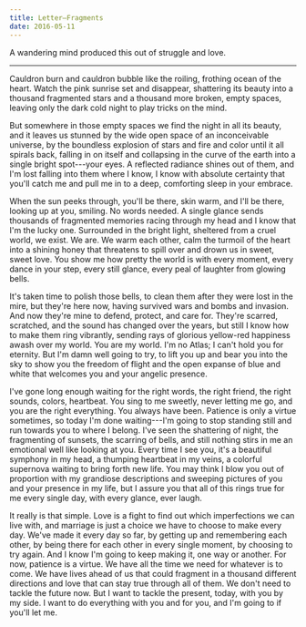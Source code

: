 ```yaml
---
title: Letter—Fragments
date: 2016-05-11
---
```


A wandering mind produced this out of struggle and love.

---

Cauldron burn and cauldron bubble like the roiling, frothing ocean of the heart.
Watch the pink sunrise set and disappear, shattering its beauty into a thousand
fragmented stars and a thousand more broken, empty spaces, leaving only the dark
cold night to play tricks on the mind.

But somewhere in those empty spaces we find the night in all its beauty, and it
leaves us stunned by the wide open space of an inconceivable universe, by the
boundless explosion of stars and fire and color until it all spirals back,
falling in on itself and collapsing in the curve of the earth into a single
bright spot---your eyes. A reflected radiance shines out of them, and I'm lost
falling into them where I know, I know with absolute certainty that you'll catch
me and pull me in to a deep, comforting sleep in your embrace.

When the sun peeks through, you'll be there, skin warm, and I'll be there,
looking up at you, smiling. No words needed. A single glance sends thousands of
fragmented memories racing through my head and I know that I'm the lucky one.
Surrounded in the bright light, sheltered from a cruel world, we exist. We are.
We warm each other, calm the turmoil of the heart into a shining honey that
threatens to spill over and drown us in sweet, sweet love. You show me how
pretty the world is with every moment, every dance in your step, every still
glance, every peal of laughter from glowing bells.

It's taken time to polish those bells, to clean them after they were lost in the
mire, but they're here now, having survived wars and bombs and invasion. And now
they're mine to defend, protect, and care for. They're scarred, scratched, and
the sound has changed over the years, but still I know how to make them ring
vibrantly, sending rays of glorious yellow-red happiness awash over my world.
You are my world. I'm no Atlas; I can't hold you for eternity. But I'm damn well
going to try, to lift you up and bear you into the sky to show you the freedom
of flight and the open expanse of blue and white that welcomes you and your
angelic presence.

I've gone long enough waiting for the right words, the right friend, the right
sounds, colors, heartbeat. You sing to me sweetly, never letting me go, and you
are the right everything. You always have been. Patience is only a virtue
sometimes, so today I'm done waiting---I'm going to stop standing still and run
towards you to where I belong. I've seen the shattering of night, the
fragmenting of sunsets, the scarring of bells, and still nothing stirs in me an
emotional well like looking at you. Every time I see you, it's a beautiful
symphony in my head, a thumping heartbeat in my veins, a colorful supernova
waiting to bring forth new life. You may think I blow you out of proportion with
my grandiose descriptions and sweeping pictures of you and your presence in my
life, but I assure you that all of this rings true for me every single day, with
every glance, ever laugh.

It really is that simple. Love is a fight to find out which imperfections we can
live with, and marriage is just a choice we have to choose to make every day.
We've made it every day so far, by getting up and remembering each other, by
being there for each other in every single moment, by choosing to try again. And
I know I'm going to keep making it, one way or another. For now, patience is a
virtue. We have all the time we need for whatever is to come. We have lives
ahead of us that could fragment in a thousand different directions and love that
can stay true through all of them. We don't need to tackle the future now. But I
want to tackle the present, today, with you by my side. I want to do everything
with you and for you, and I'm going to if you'll let me.

